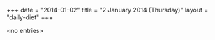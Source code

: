 +++
date = "2014-01-02"
title = "2 January 2014 (Thursday)"
layout = "daily-diet"
+++


\<no entries\>


